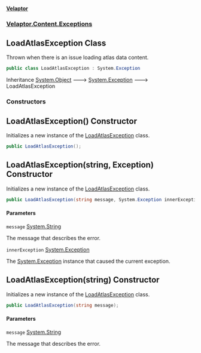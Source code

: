 #### [Velaptor](index.md 'index')
### [Velaptor.Content.Exceptions](Velaptor.Content.Exceptions.md 'Velaptor.Content.Exceptions')

## LoadAtlasException Class

Thrown when there is an issue loading atlas data content.

```csharp
public class LoadAtlasException : System.Exception
```

Inheritance [System.Object](https://docs.microsoft.com/en-us/dotnet/api/System.Object 'System.Object') &#129106; [System.Exception](https://docs.microsoft.com/en-us/dotnet/api/System.Exception 'System.Exception') &#129106; LoadAtlasException
### Constructors

<a name='Velaptor.Content.Exceptions.LoadAtlasException.LoadAtlasException()'></a>

## LoadAtlasException() Constructor

Initializes a new instance of the [LoadAtlasException](Velaptor.Content.Exceptions.LoadAtlasException.md 'Velaptor.Content.Exceptions.LoadAtlasException') class.

```csharp
public LoadAtlasException();
```

<a name='Velaptor.Content.Exceptions.LoadAtlasException.LoadAtlasException(string,System.Exception)'></a>

## LoadAtlasException(string, Exception) Constructor

Initializes a new instance of the [LoadAtlasException](Velaptor.Content.Exceptions.LoadAtlasException.md 'Velaptor.Content.Exceptions.LoadAtlasException') class.

```csharp
public LoadAtlasException(string message, System.Exception innerException);
```
#### Parameters

<a name='Velaptor.Content.Exceptions.LoadAtlasException.LoadAtlasException(string,System.Exception).message'></a>

`message` [System.String](https://docs.microsoft.com/en-us/dotnet/api/System.String 'System.String')

The message that describes the error.

<a name='Velaptor.Content.Exceptions.LoadAtlasException.LoadAtlasException(string,System.Exception).innerException'></a>

`innerException` [System.Exception](https://docs.microsoft.com/en-us/dotnet/api/System.Exception 'System.Exception')

The [System.Exception](https://docs.microsoft.com/en-us/dotnet/api/System.Exception 'System.Exception') instance that caused the current exception.

<a name='Velaptor.Content.Exceptions.LoadAtlasException.LoadAtlasException(string)'></a>

## LoadAtlasException(string) Constructor

Initializes a new instance of the [LoadAtlasException](Velaptor.Content.Exceptions.LoadAtlasException.md 'Velaptor.Content.Exceptions.LoadAtlasException') class.

```csharp
public LoadAtlasException(string message);
```
#### Parameters

<a name='Velaptor.Content.Exceptions.LoadAtlasException.LoadAtlasException(string).message'></a>

`message` [System.String](https://docs.microsoft.com/en-us/dotnet/api/System.String 'System.String')

The message that describes the error.